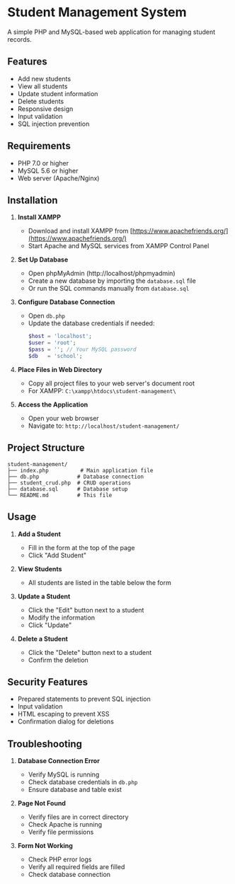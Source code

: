 # Student Management System

A simple PHP and MySQL-based web application for managing student records.

## Features

- Add new students
- View all students
- Update student information
- Delete students
- Responsive design
- Input validation
- SQL injection prevention

## Requirements

- PHP 7.0 or higher
- MySQL 5.6 or higher
- Web server (Apache/Nginx)

## Installation

1. **Install XAMPP**

   - Download and install XAMPP from [https://www.apachefriends.org/](https://www.apachefriends.org/)
   - Start Apache and MySQL services from XAMPP Control Panel

2. **Set Up Database**

   - Open phpMyAdmin (http://localhost/phpmyadmin)
   - Create a new database by importing the `database.sql` file
   - Or run the SQL commands manually from `database.sql`

3. **Configure Database Connection**

   - Open `db.php`
   - Update the database credentials if needed:
     ```php
     $host = 'localhost';
     $user = 'root';
     $pass = ''; // Your MySQL password
     $db   = 'school';
     ```

4. **Place Files in Web Directory**

   - Copy all project files to your web server's document root
   - For XAMPP: `C:\xampp\htdocs\student-management\`

5. **Access the Application**
   - Open your web browser
   - Navigate to: `http://localhost/student-management/`

## Project Structure

```
student-management/
├── index.php          # Main application file
├── db.php            # Database connection
├── student_crud.php  # CRUD operations
├── database.sql      # Database setup
└── README.md         # This file
```

## Usage

1. **Add a Student**

   - Fill in the form at the top of the page
   - Click "Add Student"

2. **View Students**

   - All students are listed in the table below the form

3. **Update a Student**

   - Click the "Edit" button next to a student
   - Modify the information
   - Click "Update"

4. **Delete a Student**
   - Click the "Delete" button next to a student
   - Confirm the deletion

## Security Features

- Prepared statements to prevent SQL injection
- Input validation
- HTML escaping to prevent XSS
- Confirmation dialog for deletions

## Troubleshooting

1. **Database Connection Error**

   - Verify MySQL is running
   - Check database credentials in `db.php`
   - Ensure database and table exist

2. **Page Not Found**

   - Verify files are in correct directory
   - Check Apache is running
   - Verify file permissions

3. **Form Not Working**
   - Check PHP error logs
   - Verify all required fields are filled
   - Check database connection
